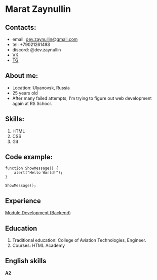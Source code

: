# Marat Zaynullin


## Contacts:
* email: dev.zaynullin@gmail.com
* tel: +79021261488
* discord: @dev.zaynullin
* [VK](https://vk.com/dev.zaynullin)
* [TG](https://t.me/dev.zaynullin)


## About me:
* Location: Ulyanovsk, Russia
* 25 years old
* After many failed attempts, I'm trying to figure out web development again at RS School.


## Skills:
1. HTML
2. CSS
3. Git

## Code example:
```
function ShowMessage() {
    alert("Hello World!");
}

ShowMessage();
```

## Experience 
[Module Development (Backend)](https://github.com/maratzzz/basic_practice)


## Education
1. Traditional education: College of Aviation Technologies, Engineer. 
2. Courses: 
HTML Academy

## English skills
**A2**


